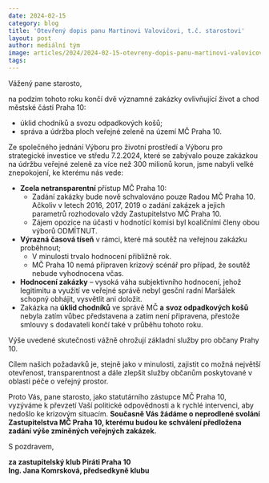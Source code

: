 ```yaml
---
date: 2024-02-15
category: blog
title: 'Otevřený dopis panu Martinovi Valovičovi, t.č. starostovi'
layout: post
author: mediální tým
image: articles/2024/2024-02-15-otevreny-dopis-panu-martinovi-valovicovi-t-c-starostovi.jpg
tags:
---
```


Vážený pane starosto,

na podzim tohoto roku končí dvě významné zakázky ovlivňující život a chod městské části Praha 10:

-   úklid chodníků a svozu odpadkových košů;
-   správa a údržba ploch veřejné zeleně na území MČ Praha 10.

Ze společného jednání Výboru pro životní prostředí a Výboru pro strategické investice ve středu 7.2.2024, které se zabývalo pouze zakázkou na údržbu veřejné zeleně za více než 300 milionů korun, jsme nabyli velké znepokojení, ke kterému nás vede:

-   **Zcela netransparentní**  přístup MČ Praha 10:
    -   Zadání zakázky bude nově schvalováno pouze Radou MČ Praha 10. Ačkoliv v letech 2016, 2017, 2019 o zadání zakázek a jejich parametrů rozhodovalo vždy Zastupitelstvo MČ Praha 10.
    -   Zájem opozice na účasti v hodnotící komisi byl koaličními členy obou výborů ODMÍTNUT.
-   **Výrazná časová tíseň**  v rámci, které má soutěž na veřejnou zakázku proběhnout;
    -   V minulosti trvalo hodnocení přibližně rok.
    -   MČ Praha 10 nemá připraven krizový scénář pro případ, že soutěž nebude vyhodnocena včas.
-   **Hodnocení zakázky**  – vysoká váha subjektivního hodnocení, jehož legitimitu a využití ve veřejné správě nebyl gesční radní Maršálek schopný obhájit, vysvětlit ani doložit.
-   Zakázka na  **úklid chodníků**  ve správě MČ  **a**  **svoz odpadkových košů**  nebyla zatím vůbec představena a zatím není připravena, přestože smlouvy s dodavateli končí také v průběhu tohoto roku.

Výše uvedené skutečnosti vážně ohrožují základní služby pro občany Prahy 10.

Cílem našich požadavků je, stejně jako v minulosti, zajistit co možná největší otevřenost, transparentnost a dále zlepšit služby občanům poskytované v oblasti péče o veřejný prostor.

Proto Vás, pane starosto, jako statutárního zástupce MČ Praha 10, vyzýváme k převzetí Vaší politické odpovědnosti a k rychlé intervenci, aby nedošlo ke krizovým situacím. **Současně Vás žádáme o neprodlené svolání Zastupitelstva MČ Praha 10, kterému budou ke schválení předložena zadání výše zmíněných veřejných zakázek.**

S pozdravem,

**za zastupitelský klub Piráti Praha 10  
Ing. Jana Komrsková, předsedkyně klubu**
